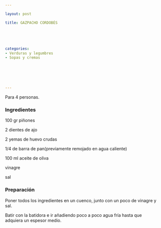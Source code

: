 ```yaml
---

layout: post

title: GAZPACHO CORDOBÉS





categories:
- Verduras y legumbres
- Sopas y cremas






---
```


Para 4 personas.

<h3>Ingredientes</h3>

100 gr piñones

2 dientes de ajo

2 yemas de huevo crudas

1/4 de barra de pan(previamente remojado en agua caliente)

100 ml aceite de oliva

vinagre

sal

<h3>Preparación</h3>

Poner todos los ingredientes en un cuenco, junto con un poco de vinagre y sal.

Batir con la batidora e ir añadiendo poco a poco agua fría hasta que adquiera un espesor medio.